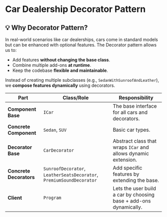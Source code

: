 # Car Dealership Decorator Pattern

## 💡 Why Decorator Pattern?

In real-world scenarios like car dealerships, cars come in standard models but can be enhanced with optional features. The Decorator pattern allows us to:

- Add features **without changing the base class**.
- Combine multiple add-ons **at runtime**.
- Keep the codebase **flexible and maintainable**.

Instead of creating multiple subclasses (e.g., `SedanWithSunroofAndLeather`), we **compose features dynamically** using decorators.



| **Part**                | **Class/Role**                                                       | **Responsibility**                                                |
| ----------------------- | -------------------------------------------------------------------- | ----------------------------------------------------------------- |
| **Component Base**      | `ICar`                                                               | The base interface for all cars and decorators.                   |
| **Concrete Component**  | `Sedan`, `SUV`                                                       | Basic car types.                                                  |
| **Decorator Base**      | `CarDecorator`                                                       | Abstract class that wraps `ICar` and allows dynamic extension.    |
| **Concrete Decorators** | `SunroofDecorator`, `LeatherSeatsDecorator`, `PremiumSoundDecorator` | Add specific features by extending the base.                      |
| **Client**              | `Program`                                                            | Lets the user build a car by choosing base + add-ons dynamically. |
